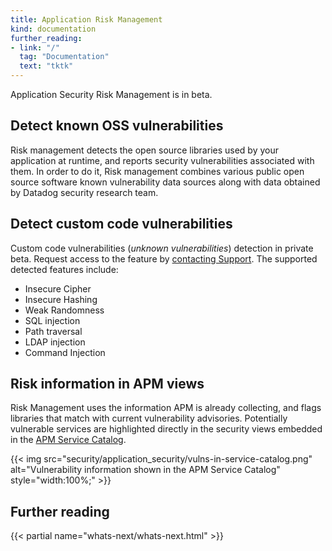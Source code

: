 ```yaml
---
title: Application Risk Management
kind: documentation
further_reading:
- link: "/"
  tag: "Documentation"
  text: "tktk"
---
```


<div class="alert alert-info">Application Security Risk Management is in beta.</a></div>


## Detect known OSS vulnerabilities

Risk management detects the open source libraries used by your application at runtime, and reports security vulnerabilities associated with them. In order to do it, Risk management combines various public open source software known vulnerability data sources along with data obtained by Datadog security research team. 

## Detect custom code vulnerabilities 

Custom code vulnerabilities (_unknown vulnerabilities_) detection in private beta. Request access to the feature by [contacting Support][1]. The supported detected features include:

- Insecure Cipher
- Insecure Hashing
- Weak Randomness
- SQL injection
- Path traversal
- LDAP injection
- Command Injection

## Risk information in APM views

Risk Management uses the information APM is already collecting, and flags libraries that match with current vulnerability advisories. Potentially vulnerable services are highlighted directly in the security views embedded in the [APM Service Catalog][2].

{{< img src="security/application_security/vulns-in-service-catalog.png" alt="Vulnerability information shown in the APM Service Catalog" style="width:100%;" >}}

## Further reading

{{< partial name="whats-next/whats-next.html" >}}

[1]: /help/
[2]: https://app.datadoghq.com/services?lens=Security